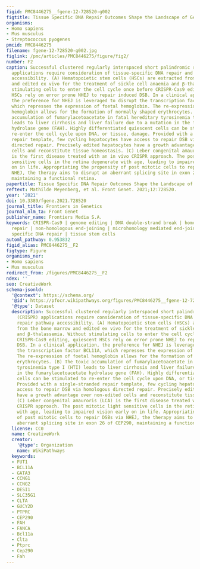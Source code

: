 ```yaml
---
figid: PMC8446275__fgene-12-728520-g002
figtitle: Tissue Specific DNA Repair Outcomes Shape the Landscape of Genome Editing
organisms:
- Homo sapiens
- Mus musculus
- Streptococcus pyogenes
pmcid: PMC8446275
filename: fgene-12-728520-g002.jpg
figlink: /pmc/articles/PMC8446275/figure/fig2/
number: F2
caption: Successful clustered regularly interspaced short palindromic repeats (CRISPR)
  applications require consideration of tissue-specific DNA repair and repair pathway
  accessibility. (A) Hematopoietic stem cells (HSCs) are extracted from the bone marrow
  and edited ex vivo for the treatment of sickle cell anaemia and β-thalassemia. Without
  stimulating cells to enter the cell cycle once before CRISPR-Cas9 editing, quiescent
  HSCs rely on error prone NHEJ to repair induced DSB. In a clinical application,
  the preference for NHEJ is leveraged to disrupt the transcription factor BCL11A,
  which represses the expression of foetal hemoglobin. The re-expression of foetal
  hemoglobin allows for the formation of normally shaped erythrocytes. (B) The toxic
  accumulation of fumarylacetoacetate in fatal hereditary tyrosinemia type I (HTI)
  leads to liver cirrhosis and liver failure due to a mutation in the fumarylacetoacetate
  hydrolase gene (FAH). Highly differentiated quiescent cells can be stimulated to
  re-enter the cell cycle upon DNA, or tissue, damage. Provided with a single-stranded
  repair template, few cycling hepatocytes have access to repair DSB via homologous
  directed repair. Precisely edited hepatocytes have a growth advantage over non-edited
  cells and reconstitute tissue homeostasis. (C) Leber congenital amauroris (LCA)
  is the first disease treated with an in vivo CRISPR approach. The post mitotic light
  sensitive cells in the retina degenerate with age, leading to impaired vision early
  on in life. Appropriating the propensity of post mitotic cells to repair DSBs via
  NHEJ, the therapy aims to disrupt an aberrant splicing site in exon 26 of CEP290,
  maintaining a functional retina.
papertitle: Tissue Specific DNA Repair Outcomes Shape the Landscape of Genome Editing.
reftext: Mathilde Meyenberg, et al. Front Genet. 2021;12:728520.
year: '2021'
doi: 10.3389/fgene.2021.728520
journal_title: Frontiers in Genetics
journal_nlm_ta: Front Genet
publisher_name: Frontiers Media S.A.
keywords: CRISPR-Cas9 | genome editing | DNA double-strand break | homology directed
  repair | non-homologous end-joining | microhomology mediated end-joining | tissue
  specific DNA repair | tissue stem cells
automl_pathway: 0.953832
figid_alias: PMC8446275__F2
figtype: Figure
organisms_ner:
- Homo sapiens
- Mus musculus
redirect_from: /figures/PMC8446275__F2
ndex: ''
seo: CreativeWork
schema-jsonld:
  '@context': https://schema.org/
  '@id': https://pfocr.wikipathways.org/figures/PMC8446275__fgene-12-728520-g002.html
  '@type': Dataset
  description: Successful clustered regularly interspaced short palindromic repeats
    (CRISPR) applications require consideration of tissue-specific DNA repair and
    repair pathway accessibility. (A) Hematopoietic stem cells (HSCs) are extracted
    from the bone marrow and edited ex vivo for the treatment of sickle cell anaemia
    and β-thalassemia. Without stimulating cells to enter the cell cycle once before
    CRISPR-Cas9 editing, quiescent HSCs rely on error prone NHEJ to repair induced
    DSB. In a clinical application, the preference for NHEJ is leveraged to disrupt
    the transcription factor BCL11A, which represses the expression of foetal hemoglobin.
    The re-expression of foetal hemoglobin allows for the formation of normally shaped
    erythrocytes. (B) The toxic accumulation of fumarylacetoacetate in fatal hereditary
    tyrosinemia type I (HTI) leads to liver cirrhosis and liver failure due to a mutation
    in the fumarylacetoacetate hydrolase gene (FAH). Highly differentiated quiescent
    cells can be stimulated to re-enter the cell cycle upon DNA, or tissue, damage.
    Provided with a single-stranded repair template, few cycling hepatocytes have
    access to repair DSB via homologous directed repair. Precisely edited hepatocytes
    have a growth advantage over non-edited cells and reconstitute tissue homeostasis.
    (C) Leber congenital amauroris (LCA) is the first disease treated with an in vivo
    CRISPR approach. The post mitotic light sensitive cells in the retina degenerate
    with age, leading to impaired vision early on in life. Appropriating the propensity
    of post mitotic cells to repair DSBs via NHEJ, the therapy aims to disrupt an
    aberrant splicing site in exon 26 of CEP290, maintaining a functional retina.
  license: CC0
  name: CreativeWork
  creator:
    '@type': Organization
    name: WikiPathways
  keywords:
  - FUT1
  - BCL11A
  - GATA3
  - CCNG1
  - CCNG2
  - DESI1
  - SLC35G1
  - CLTA
  - GUCY2D
  - PTPRC
  - CEP290
  - FAH
  - FANCA
  - Bcl11a
  - Clta
  - Ptprc
  - Cep290
  - Fah
---
```

